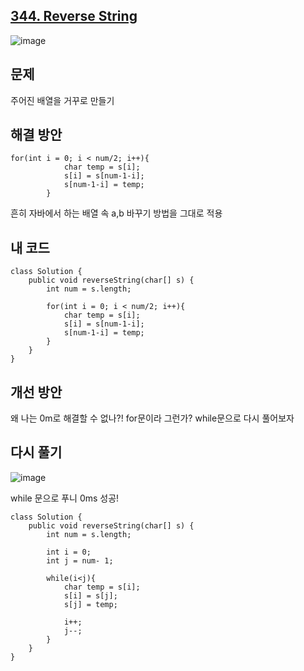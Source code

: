<h2><a href="https://leetcode.com/problems/reverse-string">344. Reverse String</a></h2>

![image](https://github.com/user-attachments/assets/0d14b7f0-bfa8-474c-9d29-1ec7ce6d4eba)

## 문제
주어진 배열을 거꾸로 만들기

## 해결 방안
```
for(int i = 0; i < num/2; i++){
            char temp = s[i];
            s[i] = s[num-1-i];
            s[num-1-i] = temp;
        }
```
흔히 자바에서 하는 배열 속 a,b 바꾸기 방법을 그대로 적용

## 내 코드
```
class Solution {
    public void reverseString(char[] s) {
        int num = s.length;
        
        for(int i = 0; i < num/2; i++){
            char temp = s[i];
            s[i] = s[num-1-i];
            s[num-1-i] = temp;
        }
    }
}
```

## 개선 방안
왜 나는 0m로 해결할 수 없나?! for문이라 그런가? while문으로 다시 풀어보자

## 다시 풀기
![image](https://github.com/user-attachments/assets/0a7f3419-8c8e-494e-9848-d96159f45271)

while 문으로 푸니 0ms 성공!

```
class Solution {
    public void reverseString(char[] s) {
        int num = s.length;
        
        int i = 0;
        int j = num- 1;

        while(i<j){
            char temp = s[i];
            s[i] = s[j];
            s[j] = temp;

            i++;
            j--;
        }
    }
}
```

